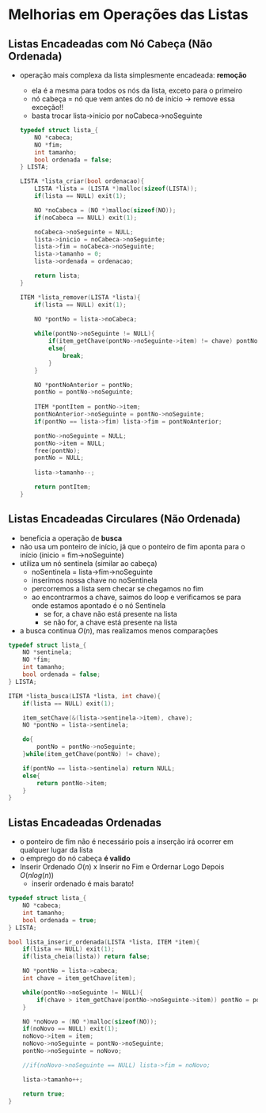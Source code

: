 # Melhorias em Operações das Listas
## Listas Encadeadas com Nó Cabeça (Não Ordenada)
- operação mais complexa da lista simplesmente encadeada: **remoção**
    - ela é a mesma para todos os nós da lista, exceto para o primeiro
    - nó cabeça = nó que vem antes do nó de início -> remove essa exceção!!
    - basta trocar lista->inicio por noCabeca->noSeguinte

    ```c
    typedef struct lista_{
        NO *cabeca;
        NO *fim;
        int tamanho;
        bool ordenada = false;
    } LISTA;

    LISTA *lista_criar(bool ordenacao){
        LISTA *lista = (LISTA *)malloc(sizeof(LISTA));
        if(lista == NULL) exit(1);

        NO *noCabeca = (NO *)malloc(sizeof(NO));
        if(noCabeca == NULL) exit(1);

        noCabeca->noSeguinte = NULL;
        lista->inicio = noCabeca->noSeguinte;
        lista->fim = noCabeca->noSeguinte;
        lista->tamanho = 0;
        lista->ordenada = ordenacao;

        return lista;
    }

    ITEM *lista_remover(LISTA *lista){
        if(lista == NULL) exit(1);

        NO *pontNo = lista->noCabeca;
        
        while(pontNo->noSeguinte != NULL){
            if(item_getChave(pontNo->noSeguinte->item) != chave) pontNo = pontNo->noSeguinte;
            else{
                break;
            }
        }

        NO *pontNoAnterior = pontNo;
        pontNo = pontNo->noSeguinte;
        
        ITEM *pontItem = pontNo->item;
        pontNoAnterior->noSeguinte = pontNo->noSeguinte;
        if(pontNo == lista->fim) lista->fim = pontNoAnterior;

        pontNo->noSeguinte = NULL;
        pontNo->item = NULL;
        free(pontNo);
        pontNo = NULL;
        
        lista->tamanho--;

        return pontItem;
    }
    ```

## Listas Encadeadas Circulares (Não Ordenada)
- beneficia a operação de **busca**
- não usa um ponteiro de início, já que o ponteiro de fim aponta para o início (inicio = fim->noSeguinte)
- utiliza um nó sentinela (similar ao cabeça)
    - noSentinela = lista->fim->noSeguinte
    - inserimos nossa chave no noSentinela
    - percorremos a lista sem checar se chegamos no fim
    - ao encontrarmos a chave, saimos do loop e verificamos se para onde estamos apontado é o nó Sentinela
        - se for, a chave não está presente na lista
        - se não for, a chave está presente na lista
- a busca continua $O(n)$, mas realizamos menos comparações
```c
typedef struct lista_{
    NO *sentinela;
    NO *fim;
    int tamanho;
    bool ordenada = false;
} LISTA;

ITEM *lista_busca(LISTA *lista, int chave){
    if(lista == NULL) exit(1);

    item_setChave(&(lista->sentinela->item), chave);
    NO *pontNo = lista->sentinela;

    do{
        pontNo = pontNo->noSeguinte;
    }while(item_getChave(pontNo) != chave);

    if(pontNo == lista->sentinela) return NULL;
    else{
        return pontNo->item;
    }
}
```

## Listas Encadeadas Ordenadas
- o ponteiro de fim não é necessário pois a inserção irá ocorrer em qualquer lugar da lista
- o emprego do nó cabeça **é valido**
- Inserir Ordenado $O(n)$ x Inserir no Fim e Ordernar Logo Depois $O(n log(n))$
    - inserir ordenado é mais barato!
```c
typedef struct lista_{
    NO *cabeca;
    int tamanho;
    bool ordenada = true;
} LISTA;

bool lista_inserir_ordenada(LISTA *lista, ITEM *item){
    if(lista == NULL) exit(1);
    if(lista_cheia(lista)) return false;

    NO *pontNo = lista->cabeca;
    int chave = item_getChave(item);

    while(pontNo->noSeguinte != NULL){
        if(chave > item_getChave(pontNo->noSeguinte->item)) pontNo = pontNo->noSeguinte;
    }

    NO *noNovo = (NO *)malloc(sizeof(NO));
    if(noNovo == NULL) exit(1);
    noNovo->item = item;
    noNovo->noSeguinte = pontNo->noSeguinte;
    pontNo->noSeguinte = noNovo;

    //if(noNovo->noSeguinte == NULL) lista->fim = noNovo;

    lista->tamanho++;

    return true;
}
```